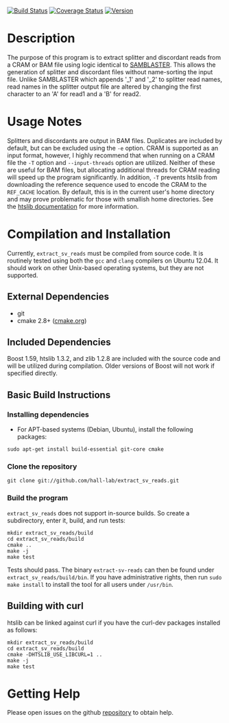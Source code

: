 [![Build Status](https://travis-ci.org/hall-lab/extract_sv_reads.svg?branch=master)](https://travis-ci.org/hall-lab/extract_sv_reads)
[![Coverage Status](https://coveralls.io/repos/github/hall-lab/extract_sv_reads/badge.svg?branch=master)](https://coveralls.io/github/hall-lab/extract_sv_reads?branch=master)
[![Version](https://img.shields.io/github/release/hall-lab/extract_sv_reads.svg)](https://github.com/hall-lab/extract_sv_reads/releases)

# Description
The purpose of this program is to extract splitter and discordant reads from a CRAM or BAM file using logic identical to [SAMBLASTER](https://github.com/GregoryFaust/samblaster). This allows the generation of splitter and discordant files without name-sorting the input file. Unlike SAMBLASTER which appends '_1' and '_2' to splitter read names, read names in the splitter output file are altered by changing the first character to an 'A' for read1 and a 'B' for read2.

# Usage Notes
Splitters and discordants are output in BAM files. Duplicates are included by default, but can be excluded using the `-e` option. CRAM is supported as an input format, however, I highly recommend that when running on a CRAM file the `-T` option and `--input-threads` option are utilized. Neither of these are useful for BAM files, but allocating additional threads for CRAM reading will speed up the program significantly. In addition, `-T` prevents htslib from downloading the reference sequence used to encode the CRAM to the `REF_CACHE` location. By default, this is in the current user's home directory and may prove problematic for those with smallish home directories. See the [htslib documentation](http://www.htslib.org/workflow/) for more information.

# Compilation and Installation
Currently, `extract_sv_reads` must be compiled from source code. It is routinely tested using both the `gcc` and `clang` compilers on Ubuntu 12.04. It should work on other Unix-based operating systems, but they are not supported.

## External Dependencies

* git
* cmake 2.8+ ([cmake.org](http://cmake.org))
 
## Included Dependencies
Boost 1.59, htslib 1.3.2, and zlib 1.2.8 are included with the source code and will be utilized during compilation. Older versions of Boost will not work if specified directly.

## Basic Build Instructions

### Installing dependencies

* For APT-based systems (Debian, Ubuntu), install the following packages:

```
sudo apt-get install build-essential git-core cmake
```

### Clone the repository

```
git clone git://github.com/hall-lab/extract_sv_reads.git
```

### Build the program

`extract_sv_reads` does not support in-source builds. So create a subdirectory, enter it, build, and run tests:

```
mkdir extract_sv_reads/build
cd extract_sv_reads/build
cmake ..
make -j
make test
```
Tests should pass. The binary `extract-sv-reads` can then be found under `extract_sv_reads/build/bin`. If you have administrative rights, then run `sudo make install` to install the tool for all users under `/usr/bin`.

## Building with curl
htslib can be linked against curl if you have the curl-dev packages installed as follows:
```
mkdir extract_sv_reads/build
cd extract_sv_reads/build
cmake -DHTSLIB_USE_LIBCURL=1 ..
make -j
make test
```

# Getting Help
Please open issues on the github [repository](https://github.com/hall-lab/extract_sv_reads/issues) to obtain help.
